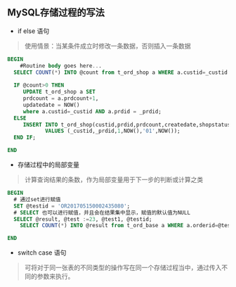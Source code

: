 ## MySQL存储过程的写法

- if else 语句

> 使用情景：当某条件成立时修改一条数据，否则插入一条数据

````sql
BEGIN
	#Routine body goes here...
  SELECT COUNT(*) INTO @count from t_ord_shop a WHERE a.custid=_custid AND a.prdid = _prdid;
  
  IF @count>0 THEN
     UPDATE t_ord_shop a SET
     prdcount = a.prdcount+1,
     updatedate = NOW()
     where a.custid=_custid AND a.prdid = _prdid;
  ELSE
     INSERT INTO t_ord_shop(custid,prdid,prdcount,createdate,shopstatus,updatedate)
			VALUES (_custid,_prdid,1,NOW(),'01',NOW());	
  END IF;

END
````

- 存储过程中的局部变量

> 计算查询结果的条数，作为局部变量用于下一步的判断或计算之类

````sql
BEGIN
  # 通过set进行赋值
  SET @testid = 'OR201705150002435080';
  # SELECT 也可以进行赋值，并且会在结果集中显示，赋值的默认值为NULL
  SELECT @result, @test :=23, @test1, @testid;
	SELECT COUNT(*) INTO @result from t_ord_base a WHERE a.orderid=@testid;

END
````

- switch case 语句

> 可将对于同一张表的不同类型的操作写在同一个存储过程当中，通过传入不同的参数来执行。

